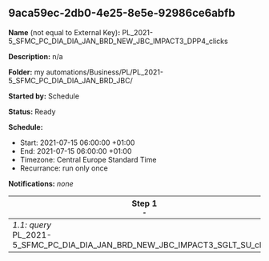 ## 9aca59ec-2db0-4e25-8e5e-92986ce6abfb

**Name** (not equal to External Key)**:** PL_2021-5_SFMC_PC_DIA_DIA_JAN_BRD_NEW_JBC_IMPACT3_DPP4_clicks

**Description:** n/a

**Folder:** my automations/Business/PL/PL_2021-5_SFMC_PC_DIA_DIA_JAN_BRD_JBC/

**Started by:** Schedule

**Status:** Ready

**Schedule:**

* Start: 2021-07-15 06:00:00 +01:00
* End: 2021-07-15 06:00:00 +01:00
* Timezone: Central Europe Standard Time
* Recurrance: run only once

**Notifications:** _none_


| Step 1<br>_<small>-</small>_ |
| --- |
| _1.1: query_<br>PL_2021-5_SFMC_PC_DIA_DIA_JAN_BRD_NEW_JBC_IMPACT3_SGLT_SU_clicks |
